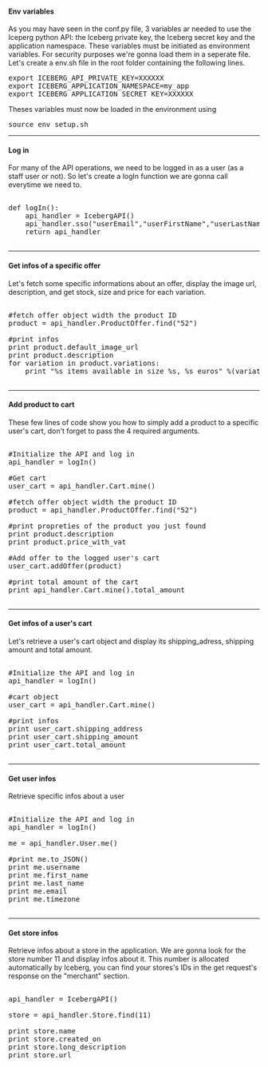 #### Env variables

As you may have seen in the conf.py file, 3 variables ar needed to use the Iceperg python API: the Iceberg private key, the Iceberg secret key and the application namespace. These variables must be initiated as environment variables. For security purposes we're gonna load them in a seperate file. Let's create a env.sh file in the root folder containing the following lines.

<pre>
export ICEBERG_API_PRIVATE_KEY=XXXXXX
export ICEBERG_APPLICATION_NAMESPACE=my_app
export ICEBERG_APPLICATION_SECRET_KEY=XXXXXX
</pre>

Theses variables must now be loaded in the environment using 
<pre>source env_setup.sh</pre>
* * *

#### Log in 

For many of the API operations, we need to be logged in as a user (as a staff user or not). So let's create a logIn function we are gonna call everytime we need to.

<pre>

def logIn():
    api_handler = IcebergAPI()
    api_handler.sso("userEmail","userFirstName","userLastName")
    return api_handler

</pre>
* * *

#### Get infos of a specific offer

Let's fetch some specific informations about an offer, display the image url, description, and get stock, size and price for each variation. 

<pre>

#fetch offer object width the product ID
product = api_handler.ProductOffer.find("52")

#print infos
print product.default_image_url
print product.description
for variation in product.variations:
    print "%s items available in size %s, %s euros" %(variation['stock'],variation['name'],variation['price'])

</pre>
* * *

#### Add product to cart

These few lines of code show you how to simply add a product to a specific user's cart, don't forget to pass the 4 required arguments.

<pre>

#Initialize the API and log in
api_handler = logIn()

#Get cart
user_cart = api_handler.Cart.mine()

#fetch offer object width the product ID
product = api_handler.ProductOffer.find("52")

#print propreties of the product you just found
print product.description
print product.price_with_vat

#Add offer to the logged user's cart
user_cart.addOffer(product)

#print total amount of the cart
print api_handler.Cart.mine().total_amount
    
</pre>
* * *


#### Get infos of a user's cart

Let's retrieve a user's cart object and display its shipping_adress, shipping amount and total amount.

<pre>

#Initialize the API and log in
api_handler = logIn()

#cart object
user_cart = api_handler.Cart.mine()

#print infos
print user_cart.shipping_address
print user_cart.shipping_amount
print user_cart.total_amount
    
</pre>
* * *


#### Get user infos

Retrieve specific infos about a user

<pre>

#Initialize the API and log in
api_handler = logIn()

me = api_handler.User.me()

#print me.to_JSON()
print me.username
print me.first_name
print me.last_name
print me.email
print me.timezone

</pre>
* * *


#### Get store infos

Retrieve infos about a store in the application. We are gonna look for the store number 11 and display infos about it. This number is allocated automatically by Iceberg, you can find your stores's IDs in the get request's response on the "merchant" section.

<pre>

api_handler = IcebergAPI()

store = api_handler.Store.find(11)

print store.name
print store.created_on
print store.long_description
print store.url

</pre>



